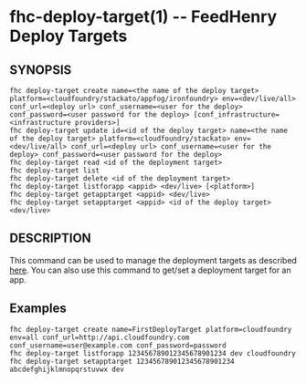 fhc-deploy-target(1) -- FeedHenry Deploy Targets
=============================================

## SYNOPSIS

    fhc deploy-target create name=<the name of the deploy target> platform=<cloudfoundry/stackato/appfog/ironfoundry> env=<dev/live/all> conf_url=<deploy url> conf_username=<user for the deploy> conf_password=<user password for the deploy> [conf_infrastructure=<infrastructure providers>]
    fhc deploy-target update id=<id of the deploy target> name=<the name of the deploy target> platform=<cloudfoundry/stackato> env=<dev/live/all> conf_url=<deploy url> conf_username=<user for the deploy> conf_password=<user password for the deploy> 
    fhc deploy-target read <id of the deployment target>
    fhc deploy-target list
    fhc deploy-target delete <id of the deployment target>
    fhc deploy-target listforapp <appid> <dev/live> [<platform>]
    fhc deploy-target getapptarget <appid> <dev/live>
    fhc deploy-target setapptarget <appid> <id of the deploy target> <dev/live>

## DESCRIPTION

This command can be used to manage the deployment targets as described [here](http://docs.feedhenry.com/v2/deployment_targets.html). You can also use this command to get/set a deployment target for an app.

## Examples

    fhc deploy-target create name=FirstDeployTarget platform=cloudfoundry env=all conf_url=http://api.cloudfoundry.com conf_username=user@example.com conf_password=password
    fhc deploy-target listforapp 123456789012345678901234 dev cloudfoundry
    fhc deploy-target setapptarget 123456789012345678901234 abcdefghijklmnopqrstuvwx dev
